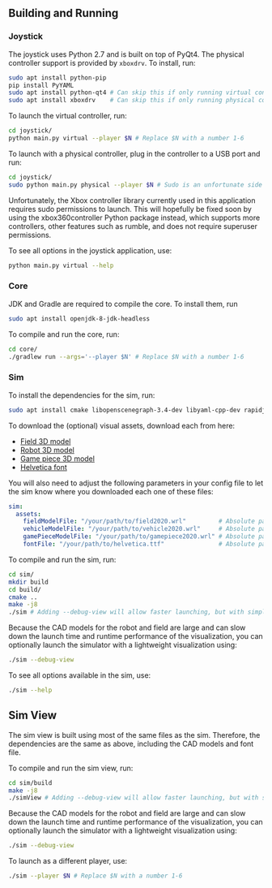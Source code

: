 ## Building and Running ##

### Joystick ###
The joystick uses Python 2.7 and is built on top of PyQt4. The physical controller support is provided by `xboxdrv`. To
install, run:
```sh
sudo apt install python-pip
pip install PyYAML
sudo apt install python-qt4 # Can skip this if only running virtual controller
sudo apt install xboxdrv    # Can skip this if only running physical controller
```
To launch the virtual controller, run:
```sh
cd joystick/
python main.py virtual --player $N # Replace $N with a number 1-6
```
To launch with a physical controller, plug in the controller to a USB port and run:
```sh
cd joystick/
sudo python main.py physical --player $N # Sudo is an unfortunate side effect of xboxdrv, hopefully remove this soon
```
Unfortunately, the Xbox controller library currently used in this application requires sudo permissions to launch. This
will hopefully be fixed soon by using the xbox360controller Python package instead, which supports more controllers,
other features such as rumble, and does not require superuser permissions.

To see all options in the joystick application, use:
```sh
python main.py virtual --help
```

### Core ###
JDK and Gradle are required to compile the core. To install them, run
```sh
sudo apt install openjdk-8-jdk-headless
```
To compile and run the core, run:
```sh
cd core/
./gradlew run --args='--player $N' # Replace $N with a number 1-6
```

### Sim ###
To install the dependencies for the sim, run:
```sh
sudo apt install cmake libopenscenegraph-3.4-dev libyaml-cpp-dev rapidjson-dev libbox2d-dev
```
To download the (optional) visual assets, download each from here:
  - [Field 3D model](https://www.dropbox.com/s/1p1i1cbpkj8jp9x/field2020.wrl?dl=0)
  - [Robot 3D model](https://www.dropbox.com/s/ksr9qn4lipebdw8/vehicle2020.wrl?dl=0)
  - [Game piece 3D model](https://www.dropbox.com/s/crgws9oz5v3tcpp/gamepiece2020.wrl?dl=0)
  - [Helvetica font](https://www.dropbox.com/s/2a4qm5csm96wcku/helvetica.ttf?dl=0)

You will also need to adjust the following parameters in your config file to let the sim know where you downloaded each
one of these files:
```yaml
sim:
  assets:
    fieldModelFile: "/your/path/to/field2020.wrl"         # Absolute path to 3D WRL model of the field
    vehicleModelFile: "/your/path/to/vehicle2020.wrl"     # Absolute path to 3D WRL model of the vehicle
    gamePieceModelFile: "/your/path/to/gamepiece2020.wrl" # Absolute path to 3D WRL model of the game piece
    fontFile: "/your/path/to/helvetica.ttf"               # Absolute path to font file for HUD text
```

To compile and run the sim, run:
```sh
cd sim/
mkdir build
cd build/
cmake ..
make -j8
./sim # Adding --debug-view will allow faster launching, but with simpler graphics
```
Because the CAD models for the robot and field are large and can slow down the launch time and runtime performance of
the visualization, you can optionally launch the simulator with a lightweight visualization using:
```sh
./sim --debug-view
```
To see all options available in the sim, use:
```sh
./sim --help
```


## Sim View ##
The sim view is built using most of the same files as the sim. Therefore, the dependencies are the same as above,
including the CAD models and font file.

To compile and run the sim view, run:
```sh
cd sim/build
make -j8
./simView # Adding --debug-view will allow faster launching, but with simpler graphics
```
Because the CAD models for the robot and field are large and can slow down the launch time and runtime performance of
the visualization, you can optionally launch the simulator with a lightweight visualization using:
```sh
./sim --debug-view
```
To launch as a different player, use:
```sh
./sim --player $N # Replace $N with a number 1-6
```

